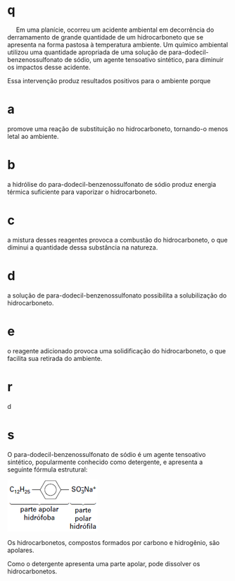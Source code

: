 # q
     Em uma planície, ocorreu um acidente ambiental em decorrência do derramamento de grande quantidade de um hidrocarboneto que se apresenta na forma pastosa à temperatura ambiente. Um químico ambiental utilizou uma quantidade apropriada de uma solução de para-dodecil-benzenossulfonato de sódio, um agente tensoativo sintético, para diminuir os impactos desse acidente.

Essa intervenção produz resultados positivos para o ambiente porque

# a
promove uma reação de substituição no hidrocarboneto, tornando-o menos letal ao ambiente.

# b
a hidrólise do para-dodecil-benzenossulfonato de sódio produz energia térmica suficiente para vaporizar o hidrocarboneto.

# c
a mistura desses reagentes provoca a combustão do hidrocarboneto, o que diminui a quantidade dessa substância na natureza.

# d
a solução de para-dodecil-benzenossulfonato possibilita a solubilização do hidrocarboneto.

# e
o reagente adicionado provoca uma solidificação do hidrocarboneto, o que facilita sua retirada do ambiente.

# r
d

# s
O para-dodecil-benzenossulfonato de sódio é um agente tensoativo sintético, popularmente conhecido como detergente, e apresenta a seguinte fórmula estrutural:

![](a2f7a94f-33eb-3427-9529-86f575fe907f.png)

Os hidrocarbonetos, compostos formados por carbono e hidrogênio, são apolares.

Como o detergente apresenta uma parte apolar, pode dissolver os hidrocarbonetos.
